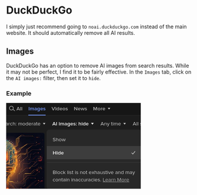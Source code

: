 # DuckDuckGo
I simply just recommend going to `noai.duckduckgo.com` instead of the main website. It should automatically remove all AI results.

## Images
DuckDuckGo has an option to remove AI images from search results. While it may not be perfect, I find it to be fairly effective.
In the `Images` tab, click on the `AI images:` filter, then set it to `hide`.
### Example
![Ai images filter](noaiimage.png)

